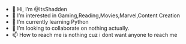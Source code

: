 - 👋 Hi, I’m @ItsShadden
- 👀 I’m interested in Gaming,Reading,Movies,Marvel,Content Creation
- 🌱 I’m currently learning Python
- 💞️ I’m looking to collaborate on nothing actually.
- 📫 How to reach me is nothing cuz i dont want anyone to reach me

<!---
ItsShadden/ItsShadden is a ✨ special ✨ repository because its `README.md` (this file) appears on your GitHub profile.
You can click the Preview link to take a look at your changes.
--->
